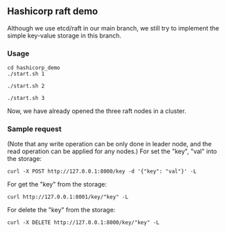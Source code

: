 ## Hashicorp raft demo
Although we use etcd/raft in our main branch, we still try to implement the simple key-value storage in this branch.
### Usage
```
cd hashicorp_demo
./start.sh 1
```
```
./start.sh 2
```
```
./start.sh 3
```
Now, we have already opened the three raft nodes in a cluster.

### Sample request
(Note that any write operation can be only done in leader node, and the read operation can be applied for any nodes.)
For set the "key", "val" into the storage:
```
curl -X POST http://127.0.0.1:8000/key -d '{"key": "val"}' -L
```

For get the "key" from the storage:
```
curl http://127.0.0.1:8001/key/"key" -L
```

For delete the "key" from the storage:
```
curl -X DELETE http://127.0.0.1:8000/key/"key" -L
```
